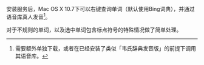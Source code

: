 安装服务后，Mac OS X 10.7下可以右键查询单词（默认使用Bing词典），并通过语音库真人发音[^voice]。

对于不规则的单词，以及选中单词包含标点符号的特殊情况做了简单处理。

[^voice]: 需要额外单独下载，或者在已经安装了类似「韦氏辞典发音版」的前提下调用其语音库。

